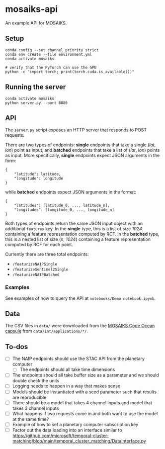 # mosaiks-api

An example API for MOSAIKS.


## Setup

```
conda config --set channel_priority strict
conda env create --file environment.yml
conda activate mosaiks

# verify that the PyTorch can use the GPU
python -c "import torch; print(torch.cuda.is_available())"
```


## Running the server

```
conda activate mosaiks
python server.py --port 8080
```


## API

The `server.py` script exposes an HTTP server that responds to POST requests.

There are two types of endpoints: **single** endpoints that take a single (_lat_, _lon_) point as input, and **batched** endpoints that take a list of (_lat_, _lon_) points as input.
More specifically, **single** endpoints expect JSON arguments in the form:
```
{
    "latitude": latitude,
    "longitude": longitude
}
```

while **batched** endpoints expect JSON arguments in the format:
```
{
    "latitudes": [latitude_0, ..., latitude_n],
    "longitudes": [longitude_0, ..., longitude_n]
}
```

Both types of endpoints return the same JSON input object with an additional `features` key.
In the **single** type, this is a list of size _1024_ containing a feature representation computed by RCF.
In the **batched** type, this is a nested list of size (_n_, _1024_) containing a feature representation computed by RCF for each point.


Currently there are three total endpoints:
- `/featurizeNAIPSingle`
- `/featurizeSentinel2Single`
- `/featurizeNAIPBatched`


### Examples

See examples of how to query the API at `notebooks/Demo notebook.ipynb`.


## Data

The CSV files in `data/` were downloaded from the [MOSAIKS Code Ocean capsule](https://codeocean.com/capsule/6456296/tree/v2) from `data/int/applications/*/`.


## To-dos

- [ ] The NAIP endpoints should use the STAC API from the planetary computer
    - [ ] The endpoints should all take time dimensions
- [ ] The endpoints should all take buffer size as a parameter and we should double check the units
- [ ] Logging needs to happen in a way that makes sense
- [ ] Models should be instantiated with a seed parameter such that results are reproducible
- [ ] There should be a model that takes 4 channel inputs and model that takes 3 channel inputs
- [ ] What happens if two requests come in and both want to use the model at the same time?
- [ ] Example of how to set a planetary computer subscription key
- [ ] Factor out the data loading into an interface similar to https://github.com/microsoft/temporal-cluster-matching/blob/main/temporal_cluster_matching/DataInterface.py